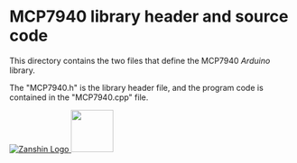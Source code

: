 # MCP7940 library header and source code<br>

This directory contains the two files that define the MCP7940 *Arduino* library.

The "MCP7940.h" is the library header file, and the program code is contained in the "MCP7940.cpp" file.

[![Zanshin Logo](https://zanduino.github.io/Images/zanshinkanjitiny.gif) <img src="https://zanduino.github.io/Images/zanshintext.gif" width="75"/>](https://www.sv-zanshin.com)
